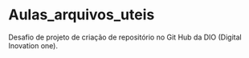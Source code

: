 # Aulas_arquivos_uteis
Desafio de projeto de criação de repositório no Git Hub da DIO (Digital Inovation one).
